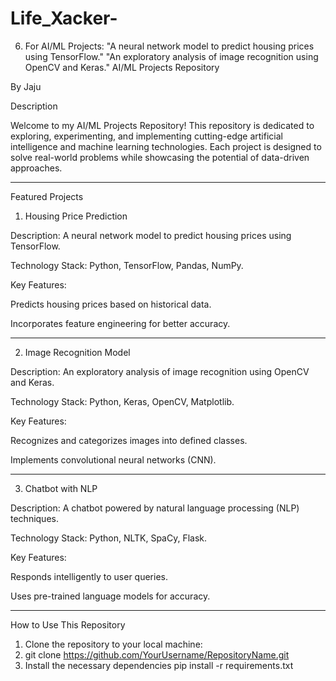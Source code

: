 # Life_Xacker-
6. For AI/ML Projects:  "A neural network model to predict housing prices using TensorFlow."  "An exploratory analysis of image recognition using OpenCV and Keras."
AI/ML Projects Repository

By Jaju

Description

Welcome to my AI/ML Projects Repository! This repository is dedicated to exploring, experimenting, and implementing cutting-edge artificial intelligence and machine learning technologies. Each project is designed to solve real-world problems while showcasing the potential of data-driven approaches.


---

Featured Projects

1. Housing Price Prediction

Description: A neural network model to predict housing prices using TensorFlow.

Technology Stack: Python, TensorFlow, Pandas, NumPy.

Key Features:

Predicts housing prices based on historical data.

Incorporates feature engineering for better accuracy.




---

2. Image Recognition Model

Description: An exploratory analysis of image recognition using OpenCV and Keras.

Technology Stack: Python, Keras, OpenCV, Matplotlib.

Key Features:

Recognizes and categorizes images into defined classes.

Implements convolutional neural networks (CNN).




---

3. Chatbot with NLP

Description: A chatbot powered by natural language processing (NLP) techniques.

Technology Stack: Python, NLTK, SpaCy, Flask.

Key Features:

Responds intelligently to user queries.

Uses pre-trained language models for accuracy.




---

How to Use This Repository

1. Clone the repository to your local machine:
2. git clone https://github.com/YourUsername/RepositoryName.git
3. Install the necessary dependencies
pip install -r requirements.txt
